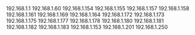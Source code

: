 192.168.1.1
192.168.1.60
192.168.1.154
192.168.1.155
192.168.1.157
192.168.1.158
192.168.1.161
192.168.1.169
192.168.1.164
192.168.1.172
192.168.1.173
192.168.1.175
192.168.1.177
192.168.1.178
192.168.1.180
192.168.1.181
192.168.1.182
192.168.1.183
192.168.1.153
192.168.1.201
192.168.1.250
